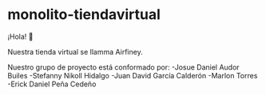 # monolito-tiendavirtual
¡Hola! 👋

Nuestra tienda virtual se llamma Airfiney.

Nuestro grupo de proyecto está conformado por: 
-Josue Daniel Audor Builes 
-Stefanny Nikoll Hidalgo 
-Juan David García Calderón 
-Marlon Torres 
-Erick Daniel Peña Cedeño


